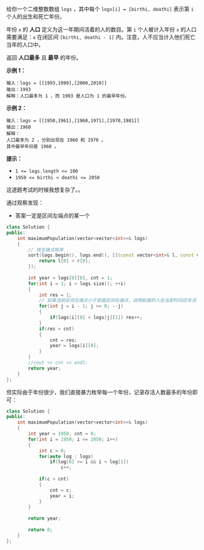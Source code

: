 给你一个二维整数数组 `logs` ，其中每个 `logs[i] = [birthi, deathi]` 表示第 `i` 个人的出生和死亡年份。

年份 `x` 的 **人口** 定义为这一年期间活着的人的数目。第 `i` 个人被计入年份 `x` 的人口需要满足：`x` 在闭区间 `[birthi, deathi - 1]` 内。注意，人不应当计入他们死亡当年的人口中。

返回 **人口最多** 且 **最早** 的年份。

 

**示例 1：**

```
输入：logs = [[1993,1999],[2000,2010]]
输出：1993
解释：人口最多为 1 ，而 1993 是人口为 1 的最早年份。
```

**示例 2：**

```
输入：logs = [[1950,1961],[1960,1971],[1970,1981]]
输出：1960
解释： 
人口最多为 2 ，分别出现在 1960 和 1970 。
其中最早年份是 1960 。
```

 

**提示：**

- `1 <= logs.length <= 100`
- `1950 <= birthi < deathi <= 2050`



这道题考试的时候我想复杂了。。

通过观察发现：

- 答案一定是区间左端点的某一个

```cpp
class Solution {
public:
    int maximumPopulation(vector<vector<int>>& logs) 
    {
        // 按左端点排序
        sort(logs.begin(), logs.end(), [](const vector<int>& l, const vector<int>& r) {
            return l[0] < r[0];
        });
        
        int year = logs[0][0], cnt = 1;
        for(int i = 1; i < logs.size(); ++i)
        {
            int res = 1;
            // 如果当前区间左端点小于前面区间右端点，说明前面的人在当前时间还存活
            for(int j = i - 1; j >= 0; --j)
            {
                if(logs[i][0] < logs[j][1]) res++;
            }
            if(res > cnt)
            {
                cnt = res;
                year = logs[i][0];
            }
        }
        //cout << cnt << endl;
        return year;
    }
};
```



但实际由于年份很少，我们直接暴力枚举每一个年份，记录存活人数最多的年份即可：

```cpp
class Solution {
public:
    int maximumPopulation(vector<vector<int>>& logs) 
    {
        int year = 1950, cnt = 0;
        for(int i = 1950; i <= 2050; i++)
        {
            int c = 0;
            for(auto log : logs)
                if(log[0] <= i && i < log[1])
                    c++;
            
            if(c > cnt)
            {
                cnt = c;
                year = i;
            }
        }
        
        return year;
        
        return 0;
    }
};
```

